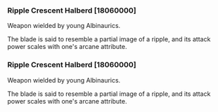 ### Ripple Crescent Halberd [18060000]

Weapon wielded by young Albinaurics.

The blade is said to resemble a partial image of a ripple, and its attack power scales with one's arcane attribute.### Ripple Crescent Halberd [18060000]

Weapon wielded by young Albinaurics.

The blade is said to resemble a partial image of a ripple, and its attack power scales with one's arcane attribute.
